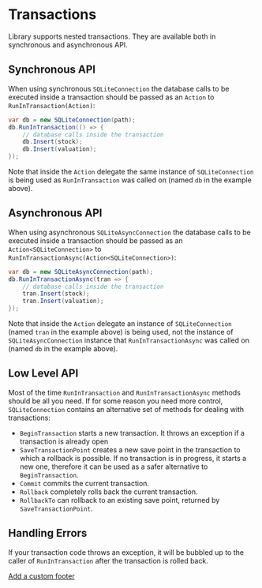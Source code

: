﻿# Transactions

   Library supports nested transactions. They are available both in synchronous and asynchronous API.

   ## Synchronous API

   When using synchronous `SQLiteConnection` the database calls to be executed inside a transaction should be passed as an `Action` to `RunInTransaction(Action)`:

   ```c#
   var db = new SQLiteConnection(path);
   db.RunInTransaction(() => {
       // database calls inside the transaction
       db.Insert(stock);
       db.Insert(valuation);
   });
   ```

   Note that inside the `Action` delegate the same instance of `SQLiteConnection` is being used as `RunInTransaction` was called on (named `db` in the example above).

   ## Asynchronous API

   When using asynchronous `SQLiteAsyncConnection` the database calls to be executed inside a transaction should be passed as an `Action<SQLiteConnection>` to `RunInTransactionAsync(Action<SQLiteConnection>)`:

   ```c#
   var db = new SQLiteAsyncConnection(path);
   db.RunInTransactionAsync(tran => {
       // database calls inside the transaction
       tran.Insert(stock);
       tran.Insert(valuation);
   });
   ```

   Note that inside the `Action` delegate an instance of `SQLiteConnection` (named `tran` in the example above) is being used, not the instance of `SQLiteAsyncConnection` instance that `RunInTransactionAsync` was called on (named `db` in the example above).

   ## Low Level API

   Most of the time `RunInTransaction` and `RunInTransactionAsync` methods should be all you need. If for some reason you need more control, `SQLiteConnection` contains an alternative set of methods for dealing with transactions:

   - `BeginTransaction` starts a new transaction. It throws an exception if a transaction is already open
   - `SaveTransactionPoint` creates a new save point in the transaction to which a rollback is possible. If no transaction is in progress, it starts a new one, therefore it can be used as a safer alternative to `BeginTransaction`.
   - `Commit` commits the current transaction.
   - `Rollback` completely rolls back the current transaction.
   - `RollbackTo` can rollback to an existing save point, returned by `SaveTransactionPoint`.

   ## Handling Errors

   If your transaction code throws an exception, it will be bubbled up to the caller of `RunInTransaction` after the transaction is rolled back.

   [ Add a custom footer](https://github.com/praeclarum/sqlite-net/wiki/_new?wiki[name]=_Footer)
